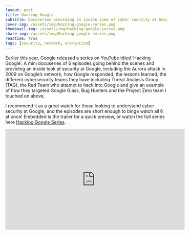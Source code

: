 ```yaml
---
layout: post
title: Hacking Google
subtitle: Docuseries providing an inside view of cyber security at Google
cover-img: /assets/img/Hacking-google-series.png
thumbnail-img: /assets/img/Hacking-google-series.png
share-img: /assets/img/Hacking-google-series.png
readtime: true
tags: [security, network, encryption]
---
```



Earlier this year, Google released a series on YouTube titled ‘Hacking Google’. A mini docuseries of 6 episodes going behind the scenes and providing an inside look at security at Google, including the Aurora attack in 2009 on Google’s network, how Google responded, the lessons learned, the different cybersecurity teams they have including Threat Analysis Group (TAG), the Red Team who attempt to hack into Google and give an example of how they targeted Google Glass, Bug Hunters and the Project Zero team I touched on above. 

I recommend it as a great watch for those looking to understand cyber security at Google, and the episodes are short enough to binge watch all 6 at once! Embedded is the trailer for a quick preview, or watch the full series here [Hacking Google Series](https://youtube.com/playlist?list=PL590L5WQmH8dsxxz7ooJAgmijwOz0lh2H).

<iframe width="560" height="315" src="https://www.youtube.com/embed/aOGFY1R4QQ4" title="YouTube video player" frameborder="0" allow="accelerometer; autoplay; clipboard-write; encrypted-media; gyroscope; picture-in-picture" allowfullscreen></iframe>

